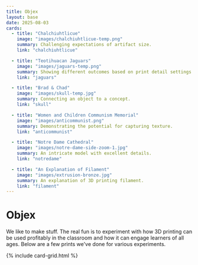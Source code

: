 ```yaml
---
title: Objex
layout: base
date: 2025-08-03
cards:
  - title: "Chalchiuhtlicue"
    image: "images/chalchiuhtlicue-temp.png"
    summary: Challenging expectations of artifact size.
    link: "chalchiuhtlicue"

  - title: "Teotihuacan Jaguars"
    image: "images/jaguars-temp.png"
    summary: Showing different outcomes based on print detail settings.
    link: "jaguars"

  - title: "Brad & Chad"
    image: "images/skull-temp.jpg"
    summary: Connecting an object to a concept.
    link: "skull"

  - title: "Women and Children Communism Memorial"
    image: "images/anticommunist.png"
    summary: Demonstrating the potential for capturing texture.
    link: "anticommunist"

  - title: "Notre Dame Cathedral"
    image: "images/notre-dame-side-zoom-1.jpg"
    summary: An intricate model with excellent details.
    link: "notredame"

  - title: "An Explanation of Filament"
    image: "images/extrusion-bronze.jpg"
    summary: An explanation of 3D printing filament.
    link: "filament"
---
```


# Objex

We like to make stuff. The real fun is to experiment with how 3D printing can be used profitably in the classroom and how it can engage learners of all ages. Below are a few prints we've done for various experiments.

{% include card-grid.html %}